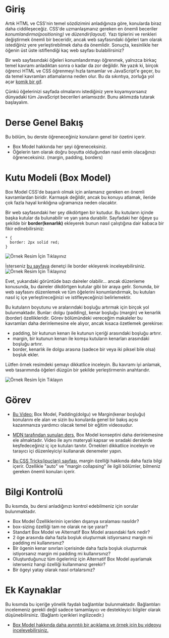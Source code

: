 # Giriş

Artık HTML ve CSS'nin temel sözdizimini anladığınıza göre, konularda biraz daha ciddileşeceğiz. CSS'de uzmanlaşmanız gereken en önemli beceriler *konumlandırma(positioning)* ve *düzendir(layout).* Yazı tiplerini ve renkleri değiştirmek önemli bir beceridir, ancak web sayfasındaki öğeleri tam olarak istediğiniz yere yerleştirebilmek daha da önemlidir. Sonuçta, kesinlikle her öğenin üst üste istiflendiği kaç web sayfası bulabilirsiniz?

Bir web sayfasındaki öğeleri konumlandırmayı öğrenmek, yalnızca birkaç temel kavramı anladıktan sonra o kadar da zor değildir. Ne yazık ki, birçok öğrenci HTML ve CSS öğrenmeyi hızla tamamlar ve JavaScript'e geçer, bu da temel kavramları atlamalarına neden olur. Bu da sıkıntıya, zorluğa yol açar [komik bir gif](https://giphy.com/gifs/css-13FrpeVH09Zrb2).

Çünkü öğelerinizi sayfada olmalarını istediğiniz yere koyamıyorsanız dünyadaki tüm JavaScript becerileri anlamsızdır. Bunu aklımızda tutarak başlayalım.

# Derse Genel Bakış

Bu bölüm, bu derste öğreneceğiniz konuların genel bir özetini içerir.
- Box Model hakkında her şeyi öğreneceksiniz.
- Öğelerin tam olarak doğru boyutta olduğundan nasıl emin olacağınızı öğreneceksiniz. (margin, padding, borders)

# Kutu Modeli (Box Model)

Box Model CSS'de başarılı olmak için anlamanız gereken en önemli kavramlardan biridir. Karmaşık değildir, ancak bu konuyu atlamak, ileride çok fazla hayal kırıklığına uğramanıza neden olacaktır.

Bir web sayfasındaki her şey dikdörtgen bir kutudur. Bu kutuların içinde başka kutular da bulunabilir ve yan yana durabilir. Sayfadaki her öğeye şu şekilde bir **border(kenarlık)** ekleyerek bunun nasıl çalıştığına dair kabaca bir fikir edinebilirsiniz: 
```
* {
  border: 2px solid red;
}
```
![Örnek Resim İçin Tıklayınız](https://cdn.statically.io/gh/TheOdinProject/curriculum/main/foundations/html_css/css-foundations/the-box-model/imgs/boxes.png)

İsterseniz [bu sayfaya](https://www.theodinproject.com/lessons/foundations-the-box-model) denetçi ile border ekleyerek inceleyebilirsiniz.
![Örnek Resim İçin Tıklayınız](https://cdn.statically.io/gh/TheOdinProject/curriculum/main/foundations/html_css/css-foundations/the-box-model/imgs/odin-lined.png)

Evet, yukarıdaki görüntüde bazı daireler olabilir... ancak düzenleme konusunda, bu daireler dikdörtgen kutular gibi bir araya gelir. Sonunda, bir web sayfasını düzenlemek ve tüm öğelerini konumlandırmak, bu kutuları nasıl iç içe yerleştireceğinizi ve istifleyeceğinizi belirlemektir.

Bu kutuların boyutunu ve aralarındaki boşluğu artırmak için birçok yol bulunmaktadır. Bunlar: dolgu (padding), kenar boşluğu (margin) ve kenarlık (border) özellikleridir. Görev bölümündeki vereceğim makaleler bu kavramları daha derinlemesine ele alıyor, ancak kısaca özetlemek gerekirse:

- padding, bir kutunun kenarı ile kutunun içeriği arasındaki boşluğu artırır.
- margin, bir kutunun kenarı ile komşu kutuların kenarları arasındaki boşluğu artırır.
- border, kenarlık ile dolgu arasına (sadece bir veya iki piksel bile olsa) boşluk ekler.

Lütfen örnek resimdeki şemayı dikkatlice inceleyin. Bu kavramı iyi anlamak, web tasarımında öğeleri düzgün bir şekilde yerleştirmenin anahtarıdır.

![Örnek Resim İçin Tıklayın](https://cdn.statically.io/gh/TheOdinProject/curriculum/main/foundations/html_css/css-foundations/the-box-model/imgs/box-model.png)

# Görev

- [Bu Video:](https://www.youtube.com/watch?v=rIO5326FgPE) Box Model, Padding(dolgu) ve Margin(kenar boşluğu) konularını ele alan ve sizin bu konularda genel bir bakış açısı kazanmanıza yardımcı olacak temel bir eğitim videosudur.

- [MDN tarafından sunulan ders](https://developer.mozilla.org/en-US/docs/Learn/CSS/Building_blocks/The_box_model), Box Model konseptini daha derinlemesine ele almaktadır. Video ile aynı materyali kapsar ve sıradaki derslerde keşfedeceğiniz iç içe kutuları tanıtır. Örnekleri dikkatlice inceleyin ve tarayıcı içi düzenleyiciyi kullanarak denemeler yapın.

- [Bu CSS Tricks(ipuçları) sayfası](https://css-tricks.com/almanac/properties/m/margin/), margin özelliği hakkında daha fazla bilgi içerir. Özellikle "auto" ve "margin collapsing" ile ilgili bölümler, bilmeniz gereken önemli konuları içerir.

# Bilgi Kontrolü

Bu kısımda, bu dersi anladığınızı kontrol edebilmeniz için sorular bulunmaktadır.

- Box Model Özelliklerinin içeriden dışarıya sıralaması nasıldır?
- box-sizing özelliği tam ne olarak ne işe yarar?
- Standart Box Model ve Alternatif Box Model arasındaki fark nedir?
- 2 öge arasında daha fazla boşluk oluşturmak istiyorsanız margin mi padding mi kullanırsınız?
- Bir ögenin kenar sınırları içerisinde daha fazla boşluk oluşturmak istiyorsanız margin mi padding mi kullanırsınız?
- Oluşturduğunuz tüm ögeleriniz için Alternatif Box Model ayarlamak isterseniz hangi özelliği kullanmanız gerekir?
- Bir ögeyi yatay olarak nasıl ortalarsınız?

# Ek Kaynaklar

Bu kısımda bu içeriğe yönelik faydalı bağlantılar bulunmaktadır. Bağlantıları incelemeniz gerekli değil sadece tamamlayıcı ve destekleyici bilgiler olarak düşünebilirsiniz. (Bağlantı içerikleri ingilizcedir.)

- [Box Model hakkında daha ayrıntılı bir açıklama ve örnek için bu videoyu inceleyebilirsiniz.](https://scrimba.com/scrim/cof3d488184abe24ec6258ab4)

